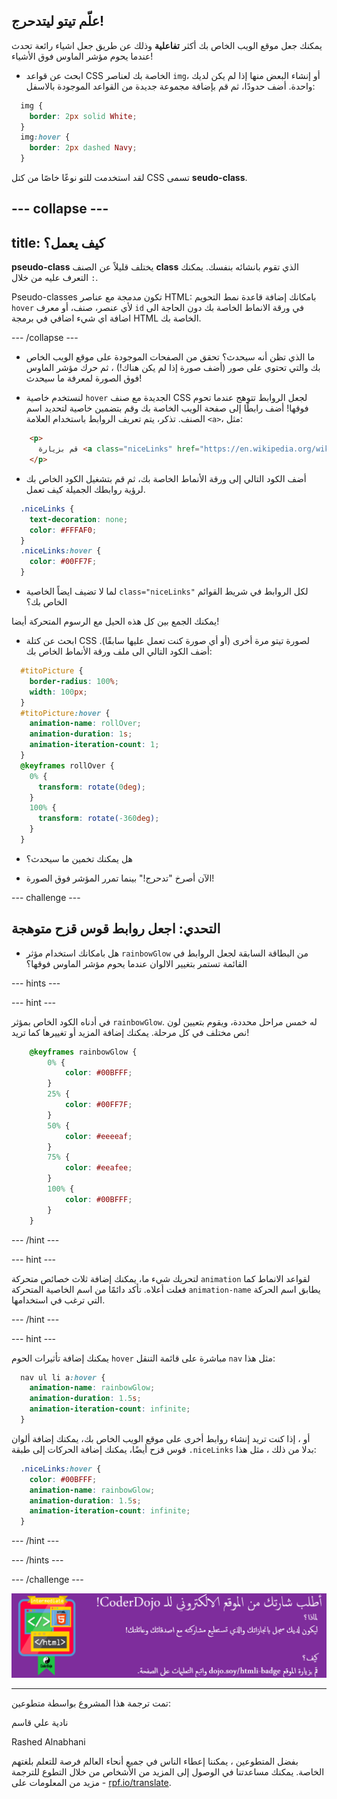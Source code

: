 ## علّم تيتو ليتدحرج!

يمكنك جعل موقع الويب الخاص بك أكثر **تفاعلية** وذلك عن طريق جعل اشياء رائعة تحدث عندما يحوم مؤشر الماوس فوق الأشياء!

+ ابحث عن قواعد CSS الخاصة بك لعناصر `img`، أو إنشاء البعض منها إذا لم يكن لديك واحدة. أضف حدودًا، ثم قم بإضافة مجموعة جديدة من القواعد الموجودة بالاسفل:

```css
  img {
    border: 2px solid White;
  }
  img:hover {
    border: 2px dashed Navy;
  }
```

لقد استخدمت للتو نوعًا خاصًا من كتل CSS تسمى **seudo-class**.

--- collapse ---
---
title: كيف يعمل؟
---

**pseudo-class** يختلف قليلاً عن الصنف **class** الذي تقوم بانشائه بنفسك. يمكنك التعرف عليه من خلال `:`.

Pseudo-classes تكون مدمجة مع عناصر HTML: بامكانك إضافة قاعدة نمط التحويم `hover` لأي عنصر، صنف، أو معرف `id` في ورقة الانماط الخاصة بك دون الحاجة الى اضافة اي شيء اضافي في برمجة HTML الخاصة بك.

--- /collapse ---

+ ما الذي تظن أنه سيحدث؟ تحقق من الصفحات الموجودة على موقع الويب الخاص بك والتي تحتوي على صور (أضف صورة إذا لم يكن هناك!) ، ثم حرك مؤشر الماوس فوق الصورة لمعرفة ما سيحدث!

+ لنستخدم خاصية `hover` الجديدة مع صنف CSS لجعل الروابط تتوهج عندما تحوم فوقها! أضف رابطًا إلى صفحة الويب الخاصة بك وقم بتضمين خاصية لتحديد اسم الصنف. تذكر، يتم تعريف الروابط باستخدام العلامة `<a>`، مثل:

```html
    <p>
      قم بزيارة <a class="niceLinks" href="https://en.wikipedia.org/wiki/Ireland">صفحة ويكيبيديا</a> لتتعرف أكثر عن إيرلندا!
    </p>
```

+ أضف الكود التالي إلى ورقة الأنماط الخاصة بك، ثم قم بتشغيل الكود الخاص بك لرؤية روابطك الجميلة كيف تعمل.

```css
  .niceLinks {
    text-decoration: none;
    color: #FFFAF0;
  }
  .niceLinks:hover {
    color: #00FF7F;
  }
```

+ لما لا تضيف ايضاً الخاصية `class="niceLinks"` لكل الروابط في شريط القوائم الخاص بك؟

يمكنك الجمع بين كل هذه الحيل مع الرسوم المتحركة أيضا!

+ ابحث عن كتلة CSS لصورة تيتو مرة أخرى (أو أي صورة كنت تعمل عليها سابقًا). أضف الكود التالي الى ملف ورقة الأنماط الخاص بك:

```css
  #titoPicture {
    border-radius: 100%;
    width: 100px;
  }
  #titoPicture:hover {
    animation-name: rollOver;
    animation-duration: 1s;
    animation-iteration-count: 1;
  }
  @keyframes rollOver {
    0% {
      transform: rotate(0deg);
    }
    100% {
      transform: rotate(-360deg);
    }
  }
```

+ هل يمكنك تخمين ما سيحدث؟

+ الآن أصرخ "تدحرج!" بينما تمرر المؤشر فوق الصورة!

--- challenge ---

## التحدي: اجعل روابط قوس قزح متوهجة

+ هل بامكانك استخدام مؤثر `rainbowGlow` من البطاقة السابقة لجعل الروابط في القائمة تستمر بتغيير الالوان عندما يحوم مؤشر الماوس فوقها؟

--- hints ---


--- hint ---

في أدناه الكود الخاص بمؤثر `rainbowGlow`. له خمس مراحل محددة، ويقوم بتعيين لون نص مختلف في كل مرحلة. يمكنك إضافة المزيد أو تغييرها كما تريد!

```css
    @keyframes rainbowGlow {
        0% {
            color: #00BFFF;
        }
        25% {
            color: #00FF7F;
        }
        50% {
            color: #eeeeaf;
        }
        75% {
            color: #eeafee;
        }
        100% {
            color: #00BFFF;
        }
    }
```

--- /hint ---

--- hint ---

لتحريك شيء ما، يمكنك إضافة ثلاث خصائص متحركة `animation` لقواعد الانماط كما فعلت أعلاه. تأكد دائمًا من اسم الخاصية المتحركة `animation-name` يطابق اسم الحركة التي ترغب في استخدامها.

--- /hint ---

--- hint ---

يمكنك إضافة تأثيرات الحوم `hover` مباشرة على قائمة التنقل `nav` مثل هذا:

```css
  nav ul li a:hover {
    animation-name: rainbowGlow;
    animation-duration: 1.5s;
    animation-iteration-count: infinite;
  }
```

أو ، إذا كنت تريد إنشاء روابط أخرى على موقع الويب الخاص بك، يمكنك إضافة ألوان قوس قزح أيضًا، يمكنك إضافة الحركات إلى طبقة `.niceLinks` بدلا من ذلك ، مثل هذا:

```css
  .niceLinks:hover {
    color: #00BFFF;
    animation-name: rainbowGlow;
    animation-duration: 1.5s;
    animation-iteration-count: infinite;
  }
```

--- /hint ---

--- /hints ---

--- /challenge ---

![](images/badge-footer-image-html-intermed.png)


***
تمت ترجمة هذا المشروع بواسطة متطوعين:

نادية علي قاسم

Rashed Alnabhani

بفضل المتطوعين ، يمكننا إعطاء الناس في جميع أنحاء العالم فرصة للتعلم بلغتهم الخاصة. يمكنك مساعدتنا في الوصول إلى المزيد من الأشخاص من خلال التطوع للترجمة - مزيد من المعلومات على [rpf.io/translate](https://rpf.io/translate).